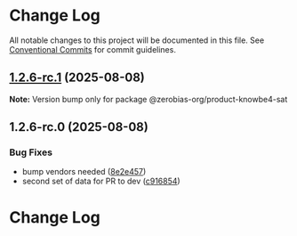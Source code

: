 # Change Log

All notable changes to this project will be documented in this file.
See [Conventional Commits](https://conventionalcommits.org) for commit guidelines.

## [1.2.6-rc.1](https://github.com/zerobias-org/product/compare/@zerobias-org/product-knowbe4-sat@1.2.6-rc.0...@zerobias-org/product-knowbe4-sat@1.2.6-rc.1) (2025-08-08)

**Note:** Version bump only for package @zerobias-org/product-knowbe4-sat





## 1.2.6-rc.0 (2025-08-08)


### Bug Fixes

* bump vendors needed ([8e2e457](https://github.com/zerobias-org/product/commit/8e2e457e0b5d7141a05e8f2c178bc2854f2b7178))
* second set of data for PR to dev ([c916854](https://github.com/zerobias-org/product/commit/c916854bcf229b1c2042ffdea18472d66a061aaf))





# Change Log
